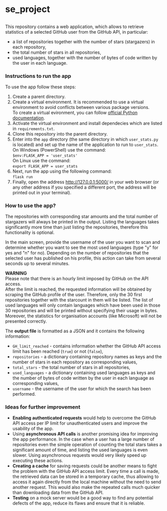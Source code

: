 # se_project

## 
This repository contains a web application, which allows to retrieve statistics of a selected GitHub user from the GitHub API, in particular:
- a list of repositories together with the number of stars (stargazers) in each repository, 
- the total number of stars in all repositories, 
- used languages, together with the number of bytes of code written by the user in each language.


### Instructions to run the app

To use the app follow these steps:  
1. Create a parent directory.  
2. Create a virtual environment. It is recommended to use a virtual environment to avoid conflicts between various package versions.   
To create a virtual evironment, you can follow [official Python documentation](https://docs.python.org/3/tutorial/venv.html#creating-virtual-environments).  
3. Activate the virtual environment and install dependecies which are listed in `requirements.txt`.  
4. Clone this repository into the parent directory.  
5. Enter into the `app` directory (the same directory in which `user_stats.py` is located) and set up the name of the application to run to `user_stats`.  
On Windows (PowerShell) use the command:  
`$env:FLASK_APP = 'user_stats'`  
On Linux use the command:  
`export FLASK_APP = user_stats`  
6. Next, run the app using the following command:  
`flask run`  
7. Finally, open the address http://127.0.0.1:5000/ in your web browser (or any other address if you specified a different port, the address will be printed out in your terminal).  

### How to use the app?
  
The repositories with corresponding star amounts and the total number of stargazers will always be printed in the output. Listing the languages takes significantly more time than just listing the repositories, therefore this functionality is optional.
  
In the main screen, provide the username of the user you want to scan and determine whether you want to see the most used languages (type "y" for yes and "n" for no). Depending on the number of repositories that the selected user has published on his profile, this action can take from several seconds up to several minutes.  
  
**WARNING**  
Please note that there is an hourly limit imposed by GitHub on the API access.  
After the limit is reached, the requested information will be obtained by scraping the GitHub profile of the user. Therefore, only the 30 first repositories together with the starcount in them will be listed. The list of used languages will only contain languages which have been used in those 30 repositories and will be printed without specifying their usage in bytes. Moreover, the statistics for organisation accounts (like Microsoft) will not be presented correctly.  
  
The **output file** is formatted as a JSON and it contains the following information:
- `GH_limit_reached` - contains information whether the GitHub API access limit has been reached (`true`) or not (`false`),
- `repositories` - a dictionary containing repository names as keys and the number of stars in each repository as corresponding values,
- `total_stars` - the total number of stars in all repositories,
- `used_languages` - a dictionary containing used languages as keys and the number of bytes of code written by the user in each language as corresponding values,
- `username` - the username of the user for which the search has been performed.
  
  
### Ideas for further improvement
- **Enabling authenticated requests** would help to overcome the GitHub API access per IP limit for unauthenticated users and improve the usability of the app.
- Using **asynchronous API calls** is another promising idea for improving the app performance. In the case when a user has a large number of repositories even the simple operation of counting the total stars takes a significant amount of time, and listing the used languages is even slower. Using asynchronous requests would very likely speed up executing these actions.  
- **Creating a cache** for saving requests could be another means to fight the problem with the GitHub API access limit. Every time a call is made, the retrieved data can be stored in a temporary cache, thus allowing to access it again directly from the local machine without the need to send another request. This would also make the repeated calls much quicker than downloading data from the GitHub API.  
- **Testing** on a mock server would be a good way to find any potential defects of the app, reduce its flaws and ensure that it is reliable.  